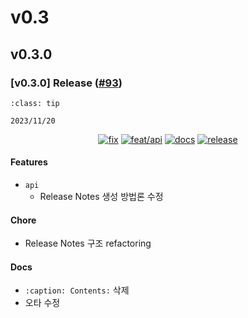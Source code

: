 # v0.3

## v0.3.0

<h3>[v0.3.0] Release (<a href=https://github.com/Zerohertz/zerohertzLib/pull/93>#93</a>)</h3>

```{admonition} Release Date
:class: tip

2023/11/20
```

<p align="center">
<a href="https://github.com/Zerohertz/zerohertzLib/pulls?q=is:pr label:fix"><img src="https://img.shields.io/badge/fix-d73a4a?style=flat-square&logo=github" alt="fix"/></a>
<a href="https://github.com/Zerohertz/zerohertzLib/pulls?q=is:pr label:feat/api"><img src="https://img.shields.io/badge/feat/api-541B9A?style=flat-square&logo=github" alt="feat/api"/></a>
<a href="https://github.com/Zerohertz/zerohertzLib/pulls?q=is:pr label:docs"><img src="https://img.shields.io/badge/docs-E1B40A?style=flat-square&logo=github" alt="docs"/></a>
<a href="https://github.com/Zerohertz/zerohertzLib/pulls?q=is:pr label:release"><img src="https://img.shields.io/badge/release-00FF00?style=flat-square&logo=github" alt="release"/></a>
</p>


<h4>Features</h4>

+ `api`
  + Release Notes 생성 방법론 수정

<h4>Chore</h4>

+ Release Notes 구조 refactoring

<h4>Docs</h4>

+ `:caption: Contents:` 삭제
+ 오타 수정

